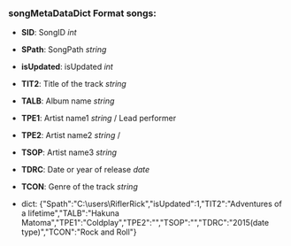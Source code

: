 ### songMetaDataDict Format **songs**:

- **SID**: SongID *int*
- **SPath**: SongPath *string*
- **isUpdated**: isUpdated *int*
- **TIT2**: Title of the track *string*
- **TALB**: Album name *string*
- **TPE1**: Artist name1 *string* / Lead performer
- **TPE2**: Artist name2 *string* /
- **TSOP**: Artist name3 *string*
- **TDRC**: Date or year of release *date*
- **TCON**: Genre of the track *string*

- dict: {"Spath":"C:\users\RiflerRick","isUpdated":1,"TIT2":"Adventures of a lifetime","TALB":"Hakuna Matoma","TPE1":"Coldplay","TPE2":"","TSOP":"","TDRC":"2015(date type)","TCON":"Rock and Roll"}
